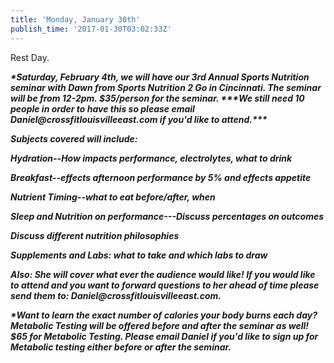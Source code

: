 ```yaml
---
title: 'Monday, January 30th'
publish_time: '2017-01-30T03:02:33Z'
---
```


Rest Day.

***\*Saturday, February 4th, we will have our 3rd Annual Sports
Nutrition seminar with Dawn from Sports Nutrition 2 Go in Cincinnati.
The seminar will be from 12-2pm. \$35/person for the seminar. \*\*\*We
still need 10 people in order to have this so please email
Daniel\@crossfitlouisvilleeast.com if you'd like to attend.\*\*\****

***Subjects covered will include:***

***Hydration--How impacts performance, electrolytes, what to drink***

***Breakfast--effects afternoon performance by 5% and effects
appetite***

***Nutrient Timing--what to eat before/after, when***

***Sleep and Nutrition on performance---Discuss percentages on
outcomes***

***Discuss different nutrition philosophies***

***Supplements and Labs: what to take and which labs to draw***

***Also: She will cover what ever the audience would like! If you would
like to attend and you want to forward questions to her ahead of time
please send them to: Daniel\@crossfitlouisvilleeast.com.***

***\*Want to learn the exact number of calories your body burns each
day? Metabolic Testing will be offered before and after the seminar as
well! \$65 for Metabolic Testing. Please email Daniel if you'd like to
sign up for Metabolic testing either before or after the seminar.***
